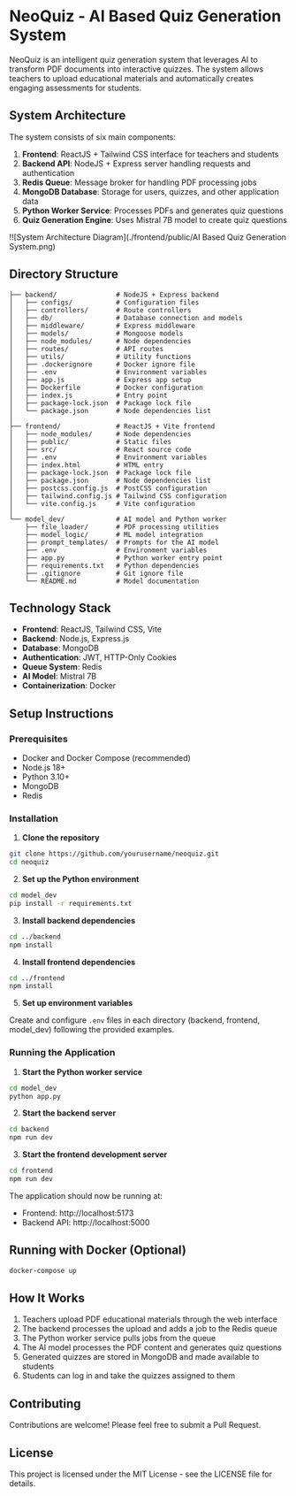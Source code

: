 # NeoQuiz - AI Based Quiz Generation System

NeoQuiz is an intelligent quiz generation system that leverages AI to transform PDF documents into interactive quizzes. The system allows teachers to upload educational materials and automatically creates engaging assessments for students.

## System Architecture

The system consists of six main components:

1. **Frontend**: ReactJS + Tailwind CSS interface for teachers and students
2. **Backend API**: NodeJS + Express server handling requests and authentication
3. **Redis Queue**: Message broker for handling PDF processing jobs
4. **MongoDB Database**: Storage for users, quizzes, and other application data
5. **Python Worker Service**: Processes PDFs and generates quiz questions
6. **Quiz Generation Engine**: Uses Mistral 7B model to create quiz questions

!![System Architecture Diagram](./frontend/public/AI Based Quiz Generation System.png)

## Directory Structure

```
├── backend/               # NodeJS + Express backend
│   ├── configs/           # Configuration files
│   ├── controllers/       # Route controllers
│   ├── db/                # Database connection and models
│   ├── middleware/        # Express middleware
│   ├── models/            # Mongoose models
│   ├── node_modules/      # Node dependencies
│   ├── routes/            # API routes
│   ├── utils/             # Utility functions
│   ├── .dockerignore      # Docker ignore file
│   ├── .env               # Environment variables
│   ├── app.js             # Express app setup
│   ├── Dockerfile         # Docker configuration
│   ├── index.js           # Entry point
│   ├── package-lock.json  # Package lock file
│   └── package.json       # Node dependencies list
│
├── frontend/              # ReactJS + Vite frontend
│   ├── node_modules/      # Node dependencies
│   ├── public/            # Static files
│   ├── src/               # React source code
│   ├── .env               # Environment variables
│   ├── index.html         # HTML entry
│   ├── package-lock.json  # Package lock file
│   ├── package.json       # Node dependencies list
│   ├── postcss.config.js  # PostCSS configuration
│   ├── tailwind.config.js # Tailwind CSS configuration
│   └── vite.config.js     # Vite configuration
│
└── model_dev/             # AI model and Python worker
    ├── file_loader/       # PDF processing utilities
    ├── model_logic/       # ML model integration
    ├── prompt_templates/  # Prompts for the AI model
    ├── .env               # Environment variables
    ├── app.py             # Python worker entry point
    ├── requirements.txt   # Python dependencies
    ├── .gitignore         # Git ignore file
    └── README.md          # Model documentation
```

## Technology Stack

- **Frontend**: ReactJS, Tailwind CSS, Vite
- **Backend**: Node.js, Express.js
- **Database**: MongoDB
- **Authentication**: JWT, HTTP-Only Cookies
- **Queue System**: Redis
- **AI Model**: Mistral 7B
- **Containerization**: Docker

## Setup Instructions

### Prerequisites

- Docker and Docker Compose (recommended)
- Node.js 18+
- Python 3.10+
- MongoDB
- Redis

### Installation

1. **Clone the repository**

```bash
git clone https://github.com/yourusername/neoquiz.git
cd neoquiz
```

2. **Set up the Python environment**

```bash
cd model_dev
pip install -r requirements.txt
```

3. **Install backend dependencies**

```bash
cd ../backend
npm install
```

4. **Install frontend dependencies**

```bash
cd ../frontend
npm install
```

5. **Set up environment variables**

Create and configure `.env` files in each directory (backend, frontend, model_dev) following the provided examples.

### Running the Application

1. **Start the Python worker service**

```bash
cd model_dev
python app.py
```

2. **Start the backend server**

```bash
cd backend
npm run dev
```

3. **Start the frontend development server**

```bash
cd frontend
npm run dev
```

The application should now be running at:
- Frontend: http://localhost:5173
- Backend API: http://localhost:5000

## Running with Docker (Optional)

```bash
docker-compose up
```

## How It Works

1. Teachers upload PDF educational materials through the web interface
2. The backend processes the upload and adds a job to the Redis queue
3. The Python worker service pulls jobs from the queue
4. The AI model processes the PDF content and generates quiz questions
5. Generated quizzes are stored in MongoDB and made available to students
6. Students can log in and take the quizzes assigned to them

## Contributing

Contributions are welcome! Please feel free to submit a Pull Request.

## License

This project is licensed under the MIT License - see the LICENSE file for details.